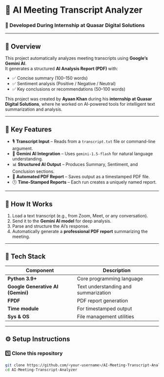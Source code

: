 # 🧠 AI Meeting Transcript Analyzer  
### 🚀 Developed During Internship at **Quasar Digital Solutions**

---

## 📄 Overview
This project automatically analyzes meeting transcripts using **Google’s Gemini AI**.  
It generates a structured **AI Analysis Report (PDF)** with:

- ✅ Concise summary (100–150 words)  
- ✅ Sentiment analysis (Positive / Negative / Neutral)  
- ✅ Key conclusions or recommendations (50–100 words)

This project was created by **Ayaan Khan** during his **internship at Quasar Digital Solutions**, where he worked on AI-powered tools for intelligent text summarization and analysis.

---

## 🧩 Key Features
- 🎙️ **Transcript Input** – Reads from a `transcript.txt` file or command-line argument.  
- 🤖 **Gemini AI Integration** – Uses `gemini-1.5-flash` for natural language understanding.  
- 📊 **Structured AI Output** – Produces Summary, Sentiment, and Conclusion sections.  
- 📄 **Automated PDF Report** – Saves output as a timestamped PDF file.  
- 🕒 **Time-Stamped Reports** – Each run creates a uniquely named report.

---

## 🧠 How It Works
1. Load a text transcript (e.g., from Zoom, Meet, or any conversation).  
2. Send it to the **Gemini AI model** for deep analysis.  
3. Parse and structure the AI’s response.  
4. Automatically generate a **professional PDF report** summarizing the meeting.

---

## 🧰 Tech Stack
| Component | Description |
|------------|-------------|
| **Python 3.9+** | Core programming language |
| **Google Generative AI (Gemini)** | Text understanding and summarization |
| **FPDF** | PDF report generation |
| **Time module** | For timestamped output |
| **Sys & OS** | File management utilities |

---

## ⚙️ Setup Instructions

### 1️⃣ Clone this repository
```bash
git clone https://github.com/<your-username>/AI-Meeting-Transcript-Analyzer.git
cd AI-Meeting-Transcript-Analyzer
